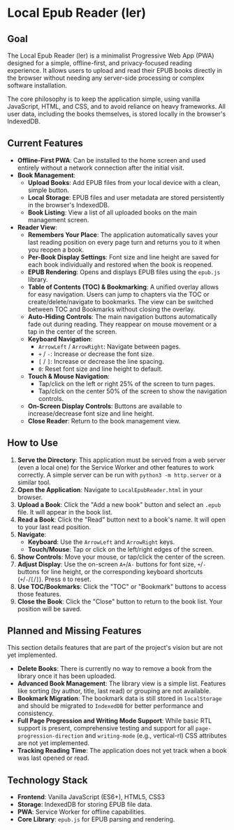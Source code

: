 # Local Epub Reader (ler)

## Goal

The Local Epub Reader (ler) is a minimalist Progressive Web App (PWA)
designed for a simple, offline-first, and privacy-focused reading
experience. It allows users to upload and read their EPUB books
directly in the browser without needing any server-side processing or
complex software installation.

The core philosophy is to keep the application simple, using vanilla
JavaScript, HTML, and CSS, and to avoid reliance on heavy frameworks.
All user data, including the books themselves, is stored locally in
the browser's IndexedDB.

## Current Features

*   **Offline-First PWA**: Can be installed to the home screen and used
    entirely without a network connection after the initial visit.
*   **Book Management**:
    *   **Upload Books**: Add EPUB files from your local device with a
      clean, simple button.
    *   **Local Storage**: EPUB files and user metadata are stored
      persistently in the browser's IndexedDB.
    *   **Book Listing**: View a list of all uploaded books on the main
      management screen.
*   **Reader View**:
    *   **Remembers Your Place**: The application automatically saves
      your last reading position on every page turn and returns you to
      it when you reopen a book.
    *   **Per-Book Display Settings**: Font size and line height are
      saved for each book individually and restored when the book is
      reopened.
    *   **EPUB Rendering**: Opens and displays EPUB files using the
      `epub.js` library.
    *   **Table of Contents (TOC) & Bookmarking**: A unified overlay
      allows for easy navigation. Users can jump to chapters via the
      TOC or create/delete/navigate to bookmarks. The view can be
      switched between TOC and Bookmarks without closing the overlay.
    *   **Auto-Hiding Controls**: The main navigation buttons automatically
      fade out during reading. They reappear on mouse movement or a tap
      in the center of the screen.
    *   **Keyboard Navigation**:
        *   `ArrowLeft` / `ArrowRight`: Navigate between pages.
        *   `+` / `-`: Increase or decrease the font size.
        *   `[` / `]`: Increase or decrease the line spacing.
        *   `0`: Reset font size and line height to default.
    *   **Touch & Mouse Navigation**:
        *   Tap/click on the left or right 25% of the screen to turn
          pages.
        *   Tap/click on the center 50% of the screen to show the
          navigation controls.
    *   **On-Screen Display Controls**: Buttons are available to
      increase/decrease font size and line height.
    *   **Close Reader**: Return to the book management view.

## How to Use

1.  **Serve the Directory**: This application must be served from a web
    server (even a local one) for the Service Worker and other features
    to work correctly. A simple server can be run with `python3 -m
    http.server` or a similar tool.
2.  **Open the Application**: Navigate to `LocalEpubReader.html` in your
    browser.
3.  **Upload a Book**: Click the "Add a new book" button and select an
    `.epub` file. It will appear in the book list.
4.  **Read a Book**: Click the "Read" button next to a book's name. It
    will open to your last read position.
5.  **Navigate**:
    *   **Keyboard**: Use the `ArrowLeft` and `ArrowRight` keys.
    *   **Touch/Mouse**: Tap or click on the left/right edges of the
      screen.
6.  **Show Controls**: Move your mouse, or tap/click the center of the
    screen.
7.  **Adjust Display**: Use the on-screen `A+`/`A-` buttons for font
    size, `+`/`-` buttons for line height, or the corresponding
    keyboard shortcuts (`+`/`-`/`[`/`]`). Press `0` to reset.
8.  **Use TOC/Bookmarks**: Click the "TOC" or "Bookmark" buttons to
    access those features.
9.  **Close the Book**: Click the "Close" button to return to the book
    list. Your position will be saved.

## Planned and Missing Features

This section details features that are part of the project's vision but
are not yet implemented.

*   **Delete Books**: There is currently no way to remove a book from
    the library once it has been uploaded.
*   **Advanced Book Management**: The library view is a simple list.
    Features like sorting (by author, title, last read) or grouping are
    not available.
*   **Bookmark Migration**: The bookmark data is still stored in
    `localStorage` and should be migrated to `IndexedDB` for better
    performance and consistency.
*   **Full Page Progression and Writing Mode Support**: While basic RTL
    support is present, comprehensive testing and support for all
    `page-progression-direction` and `writing-mode` (e.g.,
    vertical-rl) CSS attributes are not yet implemented.
*   **Tracking Reading Time**: The application does not yet track when a
    book was last opened or read.

## Technology Stack

*   **Frontend**: Vanilla JavaScript (ES6+), HTML5, CSS3
*   **Storage**: IndexedDB for storing EPUB file data.
*   **PWA**: Service Worker for offline capabilities.
*   **Core Library**: `epub.js` for EPUB parsing and rendering.
